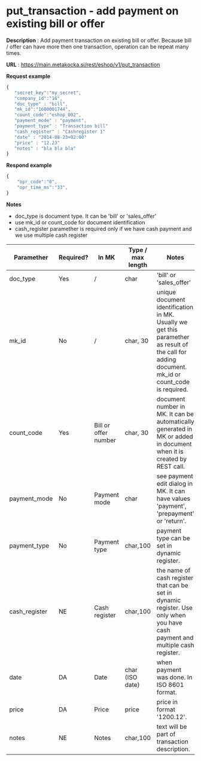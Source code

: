 # put_transaction - add payment on existing bill or offer

**Description** : Add payment transaction on existing bill or offer. Because bill / offer can have more then one transaction, operation can be repeat many times.

**URL** : https://main.metakocka.si/rest/eshop/v1/put_transaction

**Request example**
```javascript
{
   "secret_key":"my_secret",
   "company_id":"16",
   "doc_type" : "bill",
   "mk_id":"1600001744",
   "count_code":"eshop_002",   
   "payment_mode" : "payment",
   "payment_type" : "Transaction bill"
   "cash_register" : "Cashregister 1"
   "date" : "2014-08-23+02:00"
   "price" : "12.23"
   "notes" : "bla bla bla"
}
```

**Respond example**
```javascript
{
    "opr_code":"0",
    "opr_time_ms":"33",
}
```

**Notes**
- doc_type is document type. It can be 'bill' or 'sales_offer'
- use mk_id or count_code for document identification
- cash_register paramether is required only if we have cash payment and we use multiple cash register

| Paramether | Required? | In MK | Type / max length | Notes |
| ------- | -------- | ---- | ----------------- | ------ |
| doc_type | Yes | / | char | 'bill' or 'sales_offer'
| mk_id | No | / | char, 30 | unique document identification in MK. Usually we get this paramether as result of the call for adding document. mk_id or count_code is required.
| count_code | Yes | Bill or offer number | char, 30 | document number in MK. It can be automatically generated in MK or added in document when it is created by REST call. 
| payment_mode | No | Payment mode | char | see payment edit dialog in MK. It can have values 'payment', 'prepayment' or 'return'.
| payment_type | No | Payment type | char,100 | payment type can be set in dynamic register.
| cash_register | NE | Cash register | char,100 | the name of cash register that can be set in dynamic register. Use only when you have cash payment and multiple cash register.
| date | DA | Date | char (ISO date) | when payment was done. In ISO 8601 format.
| price | DA | Price | price | price in format '1200.12'.
| notes | NE | Notes | char,100 | text will be part of transaction description.

